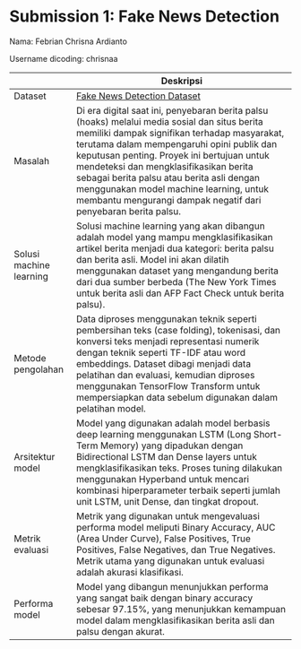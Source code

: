 # Submission 1: Fake News Detection
Nama: Febrian Chrisna Ardianto

Username dicoding: chrisnaa

| | Deskripsi |
| ----------- | ----------- |
| Dataset | [Fake News Detection Dataset](https://www.kaggle.com/datasets/abdelilahelfedg/fake-news-detection-dataset) |
| Masalah |Di era digital saat ini, penyebaran berita palsu (hoaks) melalui media sosial dan situs berita memiliki dampak signifikan terhadap masyarakat, terutama dalam mempengaruhi opini publik dan keputusan penting. Proyek ini bertujuan untuk mendeteksi dan mengklasifikasikan berita sebagai berita palsu atau berita asli dengan menggunakan model machine learning, untuk membantu mengurangi dampak negatif dari penyebaran berita palsu.|
| Solusi machine learning | Solusi machine learning yang akan dibangun adalah model yang mampu mengklasifikasikan artikel berita menjadi dua kategori: berita palsu dan berita asli. Model ini akan dilatih menggunakan dataset yang mengandung berita dari dua sumber berbeda (The New York Times untuk berita asli dan AFP Fact Check untuk berita palsu).|
| Metode pengolahan | Data diproses menggunakan teknik seperti pembersihan teks (case folding), tokenisasi, dan konversi teks menjadi representasi numerik dengan teknik seperti TF-IDF atau word embeddings. Dataset dibagi menjadi data pelatihan dan evaluasi, kemudian diproses menggunakan TensorFlow Transform untuk mempersiapkan data sebelum digunakan dalam pelatihan model.|
| Arsitektur model | Model yang digunakan adalah model berbasis deep learning menggunakan LSTM (Long Short-Term Memory) yang dipadukan dengan Bidirectional LSTM dan Dense layers untuk mengklasifikasikan teks. Proses tuning dilakukan menggunakan Hyperband untuk mencari kombinasi hiperparameter terbaik seperti jumlah unit LSTM, unit Dense, dan tingkat dropout.|
| Metrik evaluasi | Metrik yang digunakan untuk mengevaluasi performa model meliputi Binary Accuracy, AUC (Area Under Curve), False Positives, True Positives, False Negatives, dan True Negatives. Metrik utama yang digunakan untuk evaluasi adalah akurasi klasifikasi.|
| Performa model | Model yang dibangun menunjukkan performa yang sangat baik dengan binary accuracy sebesar 97.15%, yang menunjukkan kemampuan model dalam mengklasifikasikan berita asli dan palsu dengan akurat.|
